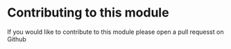 # Contributing to this module

If you would like to contribute to this module please open a pull requesst on Github